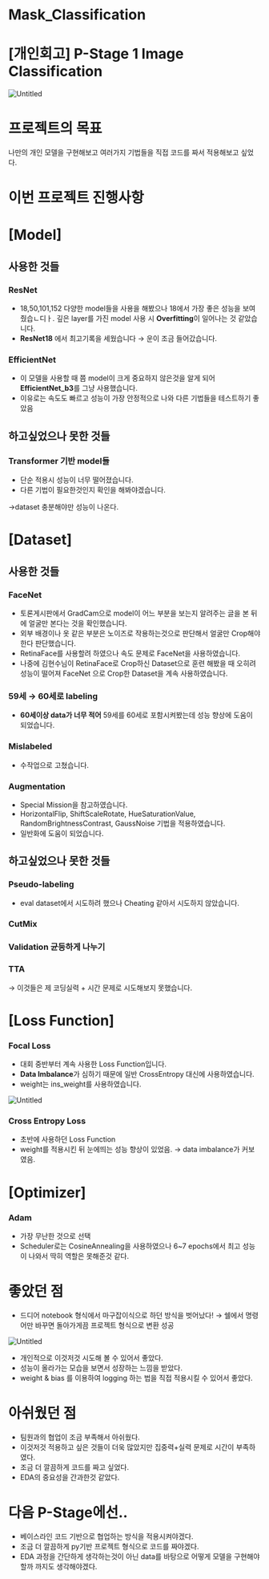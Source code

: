 # Mask_Classification
# [개인회고] P-Stage 1 Image Classification

![Untitled](%5B%E1%84%80%E1%85%A2%E1%84%8B%E1%85%B5%E1%86%AB%E1%84%92%E1%85%AC%E1%84%80%E1%85%A9%5D%20P-Stage%201%20Image%20Classification%20c6768f8fa7b4448b8cd8b0067448d37b/Untitled.png)

# 프로젝트의 목표

나만의 개인 모델을 구현해보고 여러가지 기법들을 직접 코드를 짜서 적용해보고 싶었다.

# 이번 프로젝트 진행사항

# **[Model]**

## **사용한 것들**

### **ResNet**

- 18,50,101,152 다양한 model들을 사용을 해봤으나 18에서 가장 좋은 성능을 보여줬습ㄴ디ㅏ.
깊은 layer를 가진 model 사용 시 **Overfitting**이 일어나는 것 같았습니다.
- **ResNet18** 에서 최고기록을 세웠습니다 → 운이 조금 들어갔습니다.

### EfficientNet

- 이 모델을 사용할 때 쯤 model이 크게 중요하지 않은것을 알게 되어 **EfficientNet_b3**를 그냥 사용했습니다.
- 이유로는 속도도 빠르고 성능이 가장 안정적으로 나와 다른 기법들을 테스트하기 좋았음

## 하고싶었으나 못한 것들

### Transformer 기반 model들

- 단순 적용시 성능이 너무 떨어졌습니다.
- 다른 기법이 필요한것인지 확인을 해봐야겠습니다.

→dataset 충분해야만 성능이 나온다.

# [Dataset]

## **사용한 것들**

### FaceNet

- 토론게시판에서 GradCam으로 model이 어느 부분을 보는지 알려주는 글을 본 뒤에 얼굴만 본다는 것을 확인했습니다.
- 외부 배경이나 옷 같은 부분은 노이즈로 작용하는것으로 판단해서 얼굴만 Crop해야 한다 판단했습니다.
- RetinaFace를 사용할려 하였으나 속도 문제로 FaceNet을 사용하였습니다.
- 나중에 김현수님이 RetinaFace로 Crop하신 Dataset으로 훈련 해봤을 때 오히려 성능이 떨어져 FaceNet 으로 Crop한 Dataset을 계속 사용하였습니다.

### **59세 → 60세로 labeling**

- **60세이상 data가 너무 적어** 59세를 60세로 포함시켜봤는데 성능 향상에 도움이 되었습니다.

### M**islabeled**

- 수작업으로 고쳤습니다.

### Augmentation

- Special Mission을 참고하였습니다.
- HorizontalFlip, ShiftScaleRotate, HueSaturationValue, RandomBrightnessContrast, GaussNoise 기법을 적용하였습니다.
- 일반화에 도움이 되었습니다.

## 하고싶었으나 못한 것들

### Pseudo-labeling

- eval dataset에서 시도하려 했으나 Cheating 같아서 시도하지 않았습니다.

### CutMix

### Validation 균등하게 나누기

### TTA

→ 이것들은 제 코딩실력 + 시간 문제로 시도해보지 못했습니다.

# [Loss Function]

### Focal Loss

- 대회 중반부터 계속 사용한 Loss Function입니다.
- **Data Imbalance**가 심하기 때문에 일반 CrossEntropy 대신에 사용하였습니다.
- weight는 ins_weight를 사용하였습니다.

![Untitled](%5B%E1%84%80%E1%85%A2%E1%84%8B%E1%85%B5%E1%86%AB%E1%84%92%E1%85%AC%E1%84%80%E1%85%A9%5D%20P-Stage%201%20Image%20Classification%20c6768f8fa7b4448b8cd8b0067448d37b/Untitled%201.png)

### Cross Entropy Loss

- 초반에 사용하던 Loss Function
- weight를 적용시킨 뒤 눈에띄는 성능 향상이 있었음. → data imbalance가 커보였음.

# [Optimizer]

### Adam

- 가장 무난한 것으로 선택
- Scheduler로는 CosineAnnealing을 사용하였으나 6~7 epochs에서 최고 성능이 나와서 딱히 역할은 못해준것 같다.

# 좋았던 점

- 드디어 notebook 형식에서 마구잡이식으로 하던 방식을 벗어났다! → 쉘에서 명령어만 바꾸면 돌아가게끔 프로젝트 형식으로 변환 성공

![Untitled](%5B%E1%84%80%E1%85%A2%E1%84%8B%E1%85%B5%E1%86%AB%E1%84%92%E1%85%AC%E1%84%80%E1%85%A9%5D%20P-Stage%201%20Image%20Classification%20c6768f8fa7b4448b8cd8b0067448d37b/Untitled%202.png)

- 개인적으로 이것저것 시도해 볼 수 있어서 좋았다.
- 성능이 올라가는 모습을 보면서 성장하는 느낌을 받았다.
- weight & bias 를 이용하여 logging 하는 법을 직접 적용시킬 수 있어서 좋았다.

# 아쉬웠던 점

- 팀원과의 협업이 조금 부족해서 아쉬웠다.
- 이것저것 적용하고 싶은 것들이 더욱 많았지만 집중력+실력 문제로 시간이 부족하였다.
- 조금 더 깔끔하게 코드를 짜고 싶었다.
- EDA의 중요성을 간과한것 같았다.

# 다음 P-Stage에선..

- 베이스라인 코드 기반으로 협업하는 방식을 적용시켜야겠다.
- 조금 더 깔끔하게 py기반 프로젝트 형식으로 코드를 짜야겠다.
- EDA 과정을 간단하게 생각하는것이 아닌 data를 바탕으로 어떻게 모델을 구현해야할까 까지도 생각해야겠다.
